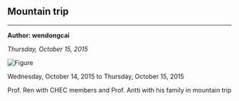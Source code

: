 ## Mountain trip

---
**Author: wendongcai**

*Thursday, October 15, 2015*


![Figure](https://farm1.staticflickr.com/949/27407266067_b6814fb88c_c.jpg)

Wednesday, October 14, 2015 to Thursday, October 15, 2015

Prof. Ren with CHEC members and Prof. Antti with his family in mountain trip